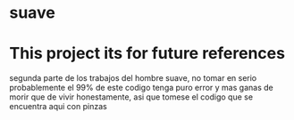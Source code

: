 # suave

<h1>This project its for future references</h1>
segunda parte de los trabajos del hombre suave, no tomar en serio
probablemente el 99% de este codigo tenga puro error y mas ganas de morir
que de vivir honestamente, asi que tomese el codigo que se encuentra aqui 
con pinzas 
